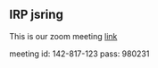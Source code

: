 ## IRP jsring

This is our zoom meeting [link][1]


meeting id: 142-817-123 pass: 980231

[1]: https://us04web.zoom.us/j/142817123?pwd=Qmp2MWVsTithUzlwWjFQSnJRL2Yvdz09



